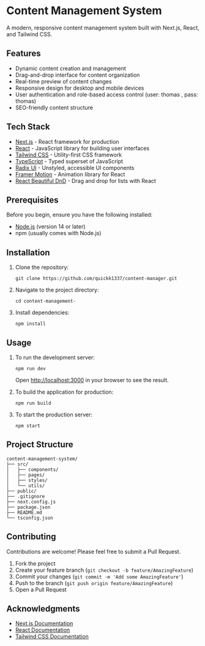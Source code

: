 # Content Management System

A modern, responsive content management system built with Next.js, React, and Tailwind CSS.

## Features

- Dynamic content creation and management
- Drag-and-drop interface for content organization
- Real-time preview of content changes
- Responsive design for desktop and mobile devices
- User authentication and role-based access control (user: thomas , pass: thomas)
- SEO-friendly content structure

## Tech Stack

- [Next.js](https://nextjs.org/) - React framework for production
- [React](https://reactjs.org/) - JavaScript library for building user interfaces
- [Tailwind CSS](https://tailwindcss.com/) - Utility-first CSS framework
- [TypeScript](https://www.typescriptlang.org/) - Typed superset of JavaScript
- [Radix UI](https://www.radix-ui.com/) - Unstyled, accessible UI components
- [Framer Motion](https://www.framer.com/motion/) - Animation library for React
- [React Beautiful DnD](https://github.com/atlassian/react-beautiful-dnd) - Drag and drop for lists with React

## Prerequisites

Before you begin, ensure you have the following installed:
- [Node.js](https://nodejs.org/) (version 14 or later)
- npm (usually comes with Node.js)

## Installation

1. Clone the repository:
   ```
   git clone https://github.com/quickk1337/content-manager.git
   ```

2. Navigate to the project directory:
   ```
   cd content-management-
   ```

3. Install dependencies:
   ```
   npm install
   ```

## Usage

1. To run the development server:
   ```
   npm run dev
   ```
   Open [http://localhost:3000](http://localhost:3000) in your browser to see the result.

2. To build the application for production:
   ```
   npm run build
   ```

3. To start the production server:
   ```
   npm start
   ```

## Project Structure

```
content-management-system/
├── src/
│   ├── components/
│   ├── pages/
│   ├── styles/
│   └── utils/
├── public/
├── .gitignore
├── next.config.js
├── package.json
├── README.md
└── tsconfig.json
```

## Contributing

Contributions are welcome! Please feel free to submit a Pull Request.

1. Fork the project
2. Create your feature branch (`git checkout -b feature/AmazingFeature`)
3. Commit your changes (`git commit -m 'Add some AmazingFeature'`)
4. Push to the branch (`git push origin feature/AmazingFeature`)
5. Open a Pull Request


## Acknowledgments

- [Next.js Documentation](https://nextjs.org/docs)
- [React Documentation](https://reactjs.org/docs/getting-started.html)
- [Tailwind CSS Documentation](https://tailwindcss.com/docs)
